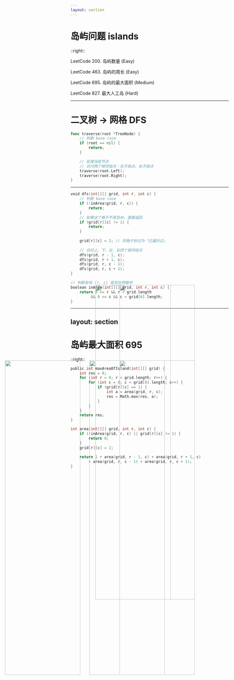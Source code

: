 ```yaml
---
layout: section
---
```


# 岛屿问题 islands

::right::

LeetCode 200. 岛屿数量 (Easy)

LeetCode 463. 岛屿的周长 (Easy)

LeetCode 695. 岛屿的最大面积 (Medium)

LeetCode 827. 最大人工岛 (Hard)

<img v-click src="https://picgo-1253542015.cos.ap-guangzhou.myqcloud.com/uPic/islands.png" style="height:50%;position:absolute;top:30%;left:30%" />

---

# 二叉树 -> 网格 DFS

```go
func traverse(root *TreeNode) {
    // 判断 base case
    if (root == nil) {
        return;
    }

    // 处理当前节点
    // 访问两个相邻结点：左子结点、右子结点
    traverse(root.Left);
    traverse(root.Right);
}
```

<img v-click="1" src="https://picgo-1253542015.cos.ap-guangzhou.myqcloud.com/uPic/grid_adjacent.png" style="height:50%;position:absolute;top:24%;left:40%" />

<img v-click="2" src="https://picgo-1253542015.cos.ap-guangzhou.myqcloud.com/uPic/grid_return.png" style="height:50%;position:absolute;top:24%;left:32%" />

---

```go {all|1|2-5|6-9|13-17|11|all}
void dfs(int[][] grid, int r, int c) {
    // 判断 base case
    if (!inArea(grid, r, c)) {
        return;
    }
    // 如果这个格子不是岛屿，直接返回
    if (grid[r][c] != 1) {
        return;
    }
    
    grid[r][c] = 2; // 将格子标记为「已遍历过」
    
    // 访问上、下、左、右四个相邻结点
    dfs(grid, r - 1, c);
    dfs(grid, r + 1, c);
    dfs(grid, r, c - 1);
    dfs(grid, r, c + 1);
}

// 判断坐标 (r, c) 是否在网格中
boolean inArea(int[][] grid, int r, int c) {
    return 0 <= r && r < grid.length 
         && 0 <= c && c < grid[0].length;
}
```

<img v-click src="https://picgo-1253542015.cos.ap-guangzhou.myqcloud.com/uPic/islands_flag.gif" style="height:50%;position:absolute;top:30%;left:40%" />


---
layout: section
---

# 岛屿最大面积 695

<img src="https://picgo-1253542015.cos.ap-guangzhou.myqcloud.com/uPic/695.png" style="height:50%;position:absolute;top:30%;left:2%" />

::right::

```go {all|3-10|14|15-17|20,21|18|20,21|all}
public int maxAreaOfIsland(int[][] grid) {
    int res = 0;
    for (int r = 0; r < grid.length; r++) {
        for (int c = 0; c < grid[0].length; c++) {
            if (grid[r][c] == 1) {
                int a = area(grid, r, c);
                res = Math.max(res, a);
            }
        }
    }
    return res;
}

int area(int[][] grid, int r, int c) {
    if (!inArea(grid, r, c) || grid[r][c] != 1) {
        return 0;
    }
    grid[r][c] = 2;
    
    return 1 + area(grid, r - 1, c) + area(grid, r + 1, c)
        + area(grid, r, c - 1) + area(grid, r, c + 1);
}
```
